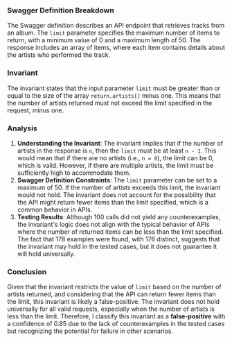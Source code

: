 ### Swagger Definition Breakdown
The Swagger definition describes an API endpoint that retrieves tracks from an album. The `limit` parameter specifies the maximum number of items to return, with a minimum value of 0 and a maximum length of 50. The response includes an array of items, where each item contains details about the artists who performed the track.

### Invariant
The invariant states that the input parameter `limit` must be greater than or equal to the size of the array `return.artists[]` minus one. This means that the number of artists returned must not exceed the limit specified in the request, minus one.

### Analysis
1. **Understanding the Invariant**: The invariant implies that if the number of artists in the response is `n`, then the `limit` must be at least `n - 1`. This would mean that if there are no artists (i.e., `n = 0`), the limit can be 0, which is valid. However, if there are multiple artists, the limit must be sufficiently high to accommodate them.
2. **Swagger Definition Constraints**: The `limit` parameter can be set to a maximum of 50. If the number of artists exceeds this limit, the invariant would not hold. The invariant does not account for the possibility that the API might return fewer items than the limit specified, which is a common behavior in APIs.
3. **Testing Results**: Although 100 calls did not yield any counterexamples, the invariant's logic does not align with the typical behavior of APIs where the number of returned items can be less than the limit specified. The fact that 178 examples were found, with 176 distinct, suggests that the invariant may hold in the tested cases, but it does not guarantee it will hold universally.

### Conclusion
Given that the invariant restricts the value of `limit` based on the number of artists returned, and considering that the API can return fewer items than the limit, this invariant is likely a false-positive. The invariant does not hold universally for all valid requests, especially when the number of artists is less than the limit. Therefore, I classify this invariant as a **false-positive** with a confidence of 0.85 due to the lack of counterexamples in the tested cases but recognizing the potential for failure in other scenarios.
